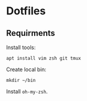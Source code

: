 Dotfiles
========

## Requirments

Install tools:

    apt install vim zsh git tmux

Create local bin:

    mkdir ~/bin

Install `oh-my-zsh`.


